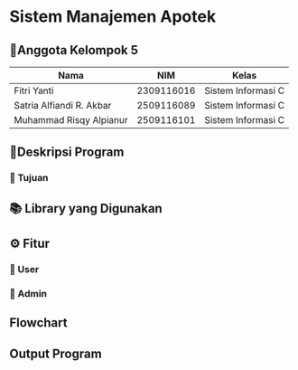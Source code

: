 # Sistem Manajemen Apotek

## 👥Anggota Kelompok 5
| Nama                      | NIM           | Kelas              |
|---------------------------|---------------|--------------------|
| Fitri Yanti               | 2309116016    | Sistem Informasi C |
| Satria Alfiandi R. Akbar  | 2509116089    | Sistem Informasi C |
| Muhammad Risqy Alpianur   | 2509116101    | Sistem Informasi C |

## 📄Deskripsi Program
### 🎯 Tujuan
## 📚 Library yang Digunakan
## ⚙️ Fitur
### 👤 User
### 🔧 Admin
## Flowchart
## Output Program
